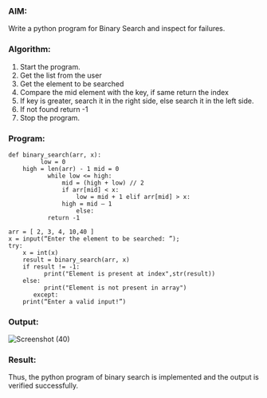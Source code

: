 ### AIM: 
Write a python program for Binary Search and inspect for failures. 

### Algorithm:

1. Start the program. 
2. Get the list from the user 
3. Get the element to be searched 
4. Compare the mid element with the key, if same return the index 
5. If key is greater, search it in the right side, else search it in the left side. 
6. If not found return -1 
  7. Stop the program.

### Program:
```
def binary_search(arr, x):  
         low = 0 
    high = len(arr) - 1 mid = 0 
           while low <= high: 
               mid = (high + low) // 2  
               if arr[mid] < x: 
                   low = mid + 1 elif arr[mid] > x: 
               high = mid – 1 
                   else: 
           return -1 
 
arr = [ 2, 3, 4, 10,40 ] 
x = input(“Enter the element to be searched: ”);  
try: 
    x = int(x) 
    result = binary_search(arr, x)  
    if result != -1: 
          print("Element is present at index",str(result)) 
    else: 
          print("Element is not present in array") 
       except: 
    print(“Enter a valid input!”)
```












### Output:
![Screenshot (40)](https://github.com/user-attachments/assets/6ecea03e-3f10-48f0-816b-47aaf4d2a3f5)




### Result:
Thus, the python program of binary search is implemented and the output is verified 
successfully. 


